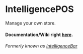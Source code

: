 # IntelligencePOS
Manage your own store.

#### Documentation/Wiki right [here](https://github.com/Red-Seven-Studios/IntelligencePOS/wiki).

###### Formerly known as [IntelligenceBar](https://github.com/Red-Seven-Studios/IntelligenceBar)
